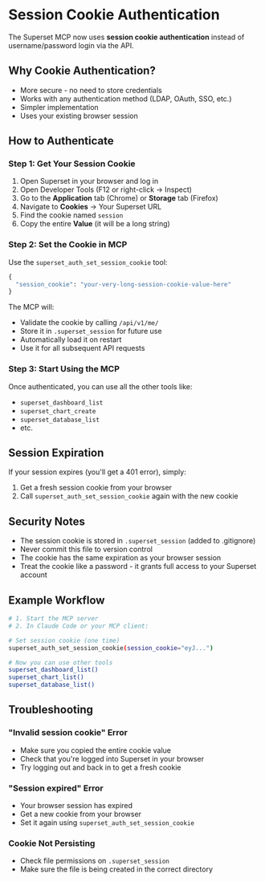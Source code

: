 # Session Cookie Authentication

The Superset MCP now uses **session cookie authentication** instead of username/password login via the API.

## Why Cookie Authentication?

- More secure - no need to store credentials
- Works with any authentication method (LDAP, OAuth, SSO, etc.)
- Simpler implementation
- Uses your existing browser session

## How to Authenticate

### Step 1: Get Your Session Cookie

1. Open Superset in your browser and log in
2. Open Developer Tools (F12 or right-click → Inspect)
3. Go to the **Application** tab (Chrome) or **Storage** tab (Firefox)
4. Navigate to **Cookies** → Your Superset URL
5. Find the cookie named `session`
6. Copy the entire **Value** (it will be a long string)

### Step 2: Set the Cookie in MCP

Use the `superset_auth_set_session_cookie` tool:

```python
{
  "session_cookie": "your-very-long-session-cookie-value-here"
}
```

The MCP will:
- Validate the cookie by calling `/api/v1/me/`
- Store it in `.superset_session` for future use
- Automatically load it on restart
- Use it for all subsequent API requests

### Step 3: Start Using the MCP

Once authenticated, you can use all the other tools like:
- `superset_dashboard_list`
- `superset_chart_create`
- `superset_database_list`
- etc.

## Session Expiration

If your session expires (you'll get a 401 error), simply:
1. Get a fresh session cookie from your browser
2. Call `superset_auth_set_session_cookie` again with the new cookie

## Security Notes

- The session cookie is stored in `.superset_session` (added to .gitignore)
- Never commit this file to version control
- The cookie has the same expiration as your browser session
- Treat the cookie like a password - it grants full access to your Superset account

## Example Workflow

```bash
# 1. Start the MCP server
# 2. In Claude Code or your MCP client:

# Set session cookie (one time)
superset_auth_set_session_cookie(session_cookie="eyJ...")

# Now you can use other tools
superset_dashboard_list()
superset_chart_list()
superset_database_list()
```

## Troubleshooting

### "Invalid session cookie" Error
- Make sure you copied the entire cookie value
- Check that you're logged into Superset in your browser
- Try logging out and back in to get a fresh cookie

### "Session expired" Error
- Your browser session has expired
- Get a new cookie from your browser
- Set it again using `superset_auth_set_session_cookie`

### Cookie Not Persisting
- Check file permissions on `.superset_session`
- Make sure the file is being created in the correct directory
